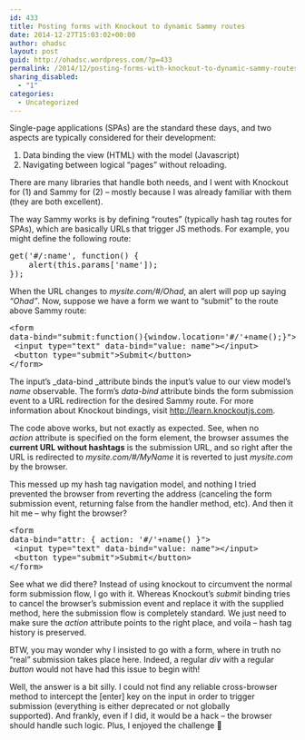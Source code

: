 ```yaml
---
id: 433
title: Posting forms with Knockout to dynamic Sammy routes
date: 2014-12-27T15:03:02+00:00
author: ohadsc
layout: post
guid: http://ohadsc.wordpress.com/?p=433
permalink: /2014/12/posting-forms-with-knockout-to-dynamic-sammy-routes/
sharing_disabled:
  - "1"
categories:
  - Uncategorized
---
```

Single-page applications (SPAs) are the standard these days, and two aspects are typically considered for their development:

  1. Data binding the view (HTML) with the model (Javascript)
  2. Navigating between logical &#8220;pages&#8221; without reloading.

There are many libraries that handle both needs, and I went with Knockout for (1) and Sammy for (2) &#8211; mostly because I was already familiar with them (they are both excellent).

The way Sammy works is by defining &#8220;routes&#8221; (typically hash tag routes for SPAs), which are basically URLs that trigger JS methods. For example, you might define the following route:

<pre class="brush: jscript; title: ; notranslate" title="">get('#/:name', function() {
    alert(this.params['name']);
});
</pre>

When the URL changes to _mysite.com/#/Ohad_, an alert will pop up saying _&#8220;Ohad&#8221;_. Now, suppose we have a form we want to &#8220;submit&#8221; to the route above Sammy route:

<pre class="brush: xml; title: ; notranslate" title="">&lt;form
data-bind="submit:function(){window.location='#/'+name();}"&gt;
 &lt;input type="text" data-bind="value: name"&gt;&lt;/input&gt;
 &lt;button type="submit"&gt;Submit&lt;/button&gt;
&lt;/form&gt;
</pre>

The input&#8217;s _data-bind _attribute binds the input&#8217;s value to our view model&#8217;s _name_ observable. The form&#8217;s _data-bind_ attribute binds the form submission event to a URL redirection for the desired Sammy route. For more information about Knockout bindings, visit <http://learn.knockoutjs.com>.

The code above works, but not exactly as expected. See, when no _action_ attribute is specified on the form element, the browser assumes the **current URL without hashtags** is the submission URL, and so right after the URL is redirected to _mysite.com/#/MyName_ it is reverted to just _mysite.com_ by the browser.

This messed up my hash tag navigation model, and nothing I tried prevented the browser from reverting the address (canceling the form submission event, returning false from the handler method, etc). And then it hit me &#8211; why fight the browser?

<pre class="brush: xml; title: ; notranslate" title="">&lt;form
data-bind="attr: { action: '#/'+name() }"&gt;
 &lt;input type="text" data-bind="value: name"&gt;&lt;/input&gt;
 &lt;button type="submit"&gt;Submit&lt;/button&gt;
&lt;/form&gt;
</pre>

See what we did there? Instead of using knockout to circumvent the normal form submission flow, I go with it. Whereas Knockout&#8217;s _submit_ binding tries to cancel the browser&#8217;s submission event and replace it with the supplied method, here the submission flow is completely standard. We just need to make sure the _action_ attribute points to the right place, and voila &#8211; hash tag history is preserved.

BTW, you may wonder why I insisted to go with a form, where in truth no &#8220;real&#8221; submission takes place here. Indeed, a regular _div_ with a regular _button_ would not have had this issue to begin with!

Well, the answer is a bit silly. I could not find any reliable cross-browser method to intercept the [enter] key on the input in order to trigger submission (everything is either deprecated or not globally supported). And frankly, even if I did, it would be a hack &#8211; the browser should handle such logic. Plus, I enjoyed the challenge 🙂